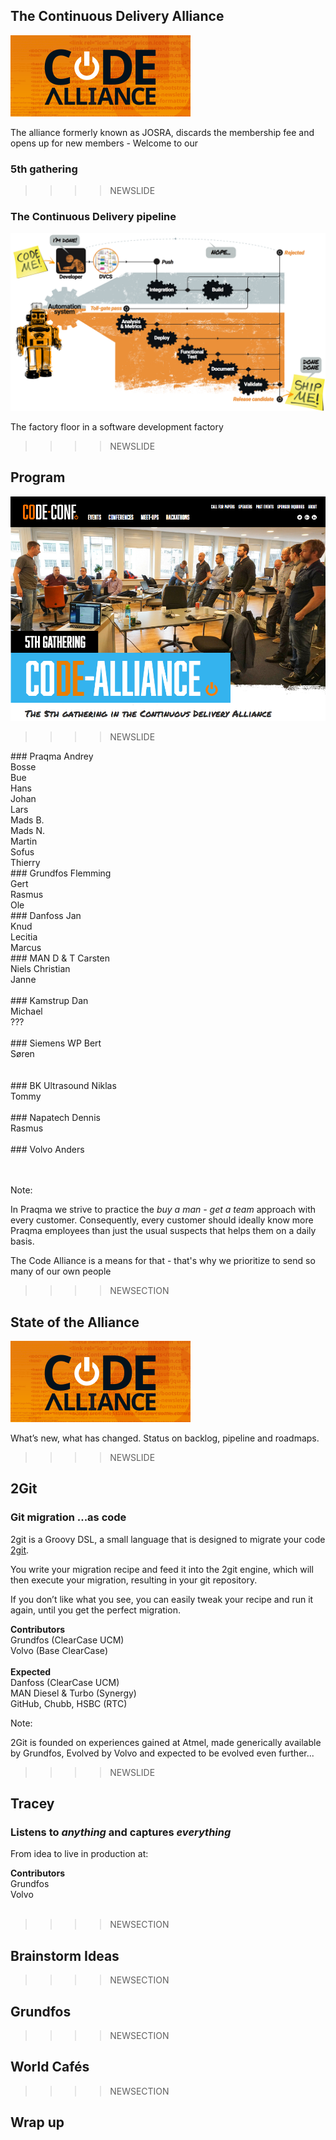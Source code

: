 <!--

 To include this markdown in your reveal add the following section:

  <section data-markdown="name-of-your-markdown.md"
    data-separator="^>>>>NEWSECTION$"
    data-separator-vertical="^>>>>NEWSLIDE$"
    data-separator-notes="^Note:$">
  </section>

-->

## The Continuous Delivery Alliance

![logo](../images/code-all.png)<!-- .element: class="plain  medium" -->

The alliance formerly known as JOSRA, discards the membership fee and opens up for new members - Welcome to our

### 5th gathering

>>>>NEWSLIDE

### The Continuous Delivery pipeline

![CoDe factory floor](../shared/img/code-story.bare.png)<!-- .element: class="plain max" -->

The factory floor in a software development factory

>>>>NEWSLIDE

## Program

[![Program](res/5th-alliance.png)<!-- .element class="plain max"-->](http://www.code-conf.com/code-alliance-5th/)<!-- .element target="_blank" -->

>>>>NEWSLIDE


<div>
### Praqma
Andrey<br/>
Bosse<br/>
Bue<br/>
Hans<br/>
Johan<br/>
Lars<br/>
Mads B.<br/>
Mads N.<br/>
Martin<br/>
Sofus<br/>
Thierry
</div><!-- .element: class="names"  -->

<div>
  <div>
  ### Grundfos
  Flemming<br/>
  Gert<br/>
  Rasmus<br/>
  Ole
  </div><!-- .element: class="fragment names" -->

  <div>
  ### Danfoss
  Jan<br/>
  Knud<br/>
  Lecitia<br/>
  Marcus
  </div><!-- .element: class="fragment names" -->

  <div>
  ### MAN D & T
  Carsten<br/>
  Niels Christian<br/>
  Janne<br/>
  &nbsp;
  </div><!-- .element: class="fragment names"-->

  <div>
  ### Kamstrup
  Dan<br/>
  Michael<br/>
  ???<br/>
  &nbsp;
  </div><!-- .element: class="fragment names" -->

  <div>
  <div>
  ### Siemens WP
  Bert<br/>
  Søren<br/>
  &nbsp;<br/>
  &nbsp;
  </div><!-- .element: class="fragment names" -->

  <div>
  ### BK Ultrasound
  Niklas<br/>
  Tommy<br/>
  &nbsp;
  </div><!-- .element: class="fragment names" -->

  <div>
  ### Napatech
  Dennis<br/>
  Rasmus<br/>
  &nbsp;
  </div><!-- .element: class="fragment names" -->

  <div>
  ### Volvo
  Anders<br/>
  &nbsp;<br/>
  &nbsp;
  </div><!-- .element: class="fragment names" -->
</div><!-- .element: style="width:100%" -->

Note:

In Praqma we strive to practice the _buy a man - get a team_ approach with every customer. Consequently, every customer should ideally know more Praqma employees than just the usual suspects that helps them on a daily basis.

The Code Alliance is a means for that - that's why we prioritize to send so many of our own people

>>>>NEWSECTION

## State of the Alliance

![logo](../images/code-all.png)<!-- .element: class="plain  medium" -->

What’s new, what has changed. Status on backlog, pipeline and roadmaps.

>>>>NEWSLIDE

## 2Git
### Git migration ...as code

2git is a Groovy DSL, a small language that is designed to migrate your code [2git](http://www.2git.io).

<!-- .element class="fragment" -->

You write your migration recipe and feed it into the 2git engine, which will then execute your migration, resulting in your git repository.

<!-- .element class="fragment" -->

If you don’t like what you see, you can easily tweak your recipe and run it again, until you get the perfect migration.

<!-- .element class="fragment" -->


**Contributors**<br/>
Grundfos (ClearCase UCM)<br/>
Volvo (Base ClearCase)<br/>
&nbsp;<br/>
**Expected**<br/>
Danfoss (ClearCase UCM)<br/>
MAN Diesel & Turbo (Synergy)<br/>
GitHub, Chubb, HSBC (RTC)<br/>

<!-- .element: class="fragment names" -->

Note:

2Git is founded on experiences gained at Atmel, made generically available by Grundfos, Evolved by Volvo and expected to be evolved even further...

>>>>NEWSLIDE

## Tracey
### Listens to _anything_ and captures _everything_

From idea to live in production at:

<!-- .element class="fragment" -->

**Contributors**<br/>
Grundfos<br/>
Volvo<br/>
&nbsp;<br/>

<!-- .element: class="fragment names" -->

>>>>NEWSECTION

## Brainstorm Ideas

>>>>NEWSECTION

## Grundfos

>>>>NEWSECTION

## World Cafés

>>>>NEWSECTION

## Wrap up

